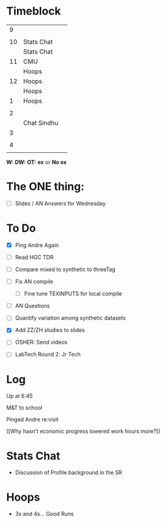 # Timeblock

|     |             |     |
| --- | ----------- | --- |
| 9   |             |     |
|     |             |     |
| 10  | Stats Chat  |     |
|     | Stats Chat  |     |
| 11  | CMU         |     |
|     | Hoops       |     |
| 12  | Hoops       |     |
|     | Hoops       |     |
| 1   | Hoops       |     |
|     |             |     |
| 2   |             |     |
|     | Chat Sindhu |     |
| 3   |             |     |
|     |             |     |
| 4   |             |     |
|     |             |     |

**W:**
**DW:**
**OT:**
**ex** or **No ex**

# The ONE thing: 
- [ ] Slides / AN Answers for Wednesday


# To Do
- [x] Ping Andre Again 
- [ ] Read HGC TDR
- [ ] Compare mixed to synthetic to threeTag
- [ ] Fix AN compile
	- [ ] Fine tune TEXINPUTS for local compile
- [ ]  AN Questions
- [ ]  Quantify variation among synthetic datasets 
- [x] Add ZZ/ZH studies to slides
- [ ] OSHER: Send videos 
- [ ] LabTech Round 2: Jr Tech


# Log


Up at 6:45

M&T to school 

Pinged Andre re:visit 

[[Why hasn't economic progress lowered work hours more?]]

# Stats Chat
- Discussion of Profile background in the SR

# Hoops
- 3s and 4s... Good Runs

